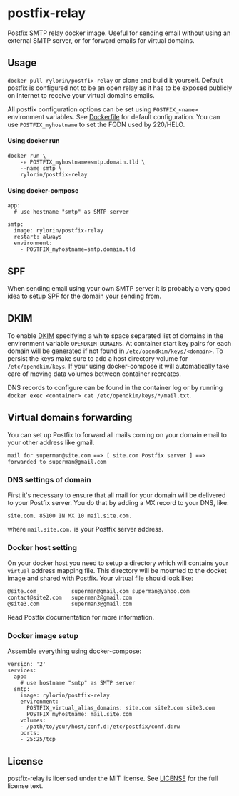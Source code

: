 # postfix-relay
Postfix SMTP relay docker image. Useful for sending email without using an external SMTP server, or for forward emails for virtual domains.

## Usage
`docker pull rylorin/postfix-relay` or clone and build it yourself. Default postfix is configured not to be an open relay as it has to be exposed publicly on Internet to receive your virtual domains emails.

All postfix configuration options can be set using `POSTFIX_<name>` environment variables. See [Dockerfile](Dockerfile) for default configuration. You can use `POSTFIX_myhostname` to set the FQDN used by 220/HELO.

#### Using docker run
```
docker run \
	-e POSTFIX_myhostname=smtp.domain.tld \
	--name smtp \
	rylorin/postfix-relay
```

#### Using docker-compose
```
app:
  # use hostname "smtp" as SMTP server

smtp:
  image: rylorin/postfix-relay
  restart: always
  environment:
    - POSTFIX_myhostname=smtp.domain.tld
```

## SPF
When sending email using your own SMTP server it is probably a very good idea
to setup [SPF](https://en.wikipedia.org/wiki/Sender_Policy_Framework) for the
domain your sending from.

## DKIM
To enable [DKIM](https://en.wikipedia.org/wiki/DomainKeys_Identified_Mail)
specifying a white space separated list of domains in the environment variable
`OPENDKIM_DOMAINS`. At container start key pairs for each domain will be
generated if not found in `/etc/opendkim/keys/<domain>`. To persist the keys make
sure to add a host directory volume for `/etc/opendkim/keys`. If your using
docker-compose it will automatically take care of moving data volumes between
container recreates.

DNS records to configure can be found in the container log or by running
`docker exec <container> cat /etc/opendkim/keys/*/mail.txt`.

## Virtual domains forwarding
You can set up Postfix to forward all mails coming on your domain email to
your other address like gmail.
```
mail for superman@site.com ==> [ site.com Postfix server ] ==> forwarded to superman@gmail.com
```

### DNS settings of domain
First it's necessary to ensure that all mail for your domain will be delivered to your Postfix server.
You do that by adding a MX record to your DNS, like:
```
site.com. 85100 IN MX 10 mail.site.com.
```
where `mail.site.com.` is your Postfix server address.

### Docker host setting
On your docker host you need to setup a directory which will contains your `virtual` address mapping file.
This directory will be mounted to the docket image and shared with Postfix.
Your virtual file should look like:
```
@site.com			superman@gmail.com superman@yahoo.com
contact@site2.com	superman2@gmail.com
@site3.com			superman3@gmail.com
```
Read Postfix documentation for more information.

### Docker image setup
Assemble everything using docker-compose:
```
version: '2'
services:
  app:
    # use hostname "smtp" as SMTP server
  smtp:
    image: rylorin/postfix-relay
    environment:
      POSTFIX_virtual_alias_domains: site.com site2.com site3.com
      POSTFIX_myhostname: mail.site.com
    volumes:
    - /path/to/your/host/conf.d:/etc/postfix/conf.d:rw
    ports:
    - 25:25/tcp
```

## License
postfix-relay is licensed under the MIT license. See [LICENSE](LICENSE) for the
full license text.
